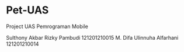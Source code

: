 # Pet-UAS
Project UAS Pemrograman Mobile

Sulthony Akbar Rizky Pambudi 121201210015
M. Difa Ulinnuha Alfarhani 121201210014
